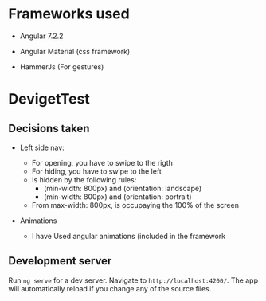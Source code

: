 
# Frameworks used

- Angular 7.2.2

- Angular Material (css framework)

- HammerJs (For gestures)

  
# DevigetTest

## Decisions taken

- Left side nav:

	- For opening, you have to swipe to the rigth
	- For hiding, you have to swipe to the left
	- Is hidden by the following rules:
		- (min-width: 800px) and (orientation: landscape)
		- (min-width: 800px) and (orientation: portrait)
	- From max-width: 800px, is occupaying the 100% of the screen
- Animations
	- I have Used angular animations (included in the framework



## Development server 

Run `ng serve` for a dev server. Navigate to `http://localhost:4200/`. The app will automatically reload if you change any of the source files.